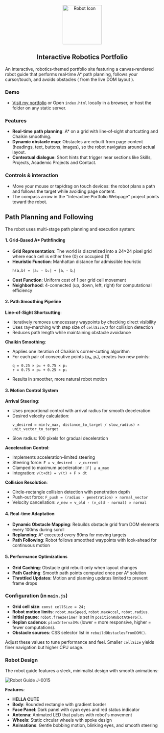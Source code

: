 <div align="center">
  <img src="robot-icon.svg" width="128" height="128" alt="Robot Icon">
</div>
<h2 align="center">Interactive Robotics Portfolio</h2>

An interactive, robotics‑themed portfolio site featuring a canvas‑rendered robot guide that performs real‑time A* path planning, follows your cursor/touch, and avoids obstacles ( from the live DOM layout ). 

### Demo
- [Visit my portfolio](https://vasu-sutariya.github.io/vatsal-sutariya/) or Open `index.html` locally in a browser, or host the folder on any static server.

### Features
- **Real‑time path planning**: A* on a grid with line‑of‑sight shortcutting and Chaikin smoothing. 
- **Dynamic obstacle map**: Obstacles are rebuilt from page content (headings, text, buttons, images), so the robot navigates around actual layout.
- **Contextual dialogue**: Short hints that trigger near sections like Skills, Projects, Academic Projects and Contact.

### Controls & interaction
- Move your mouse or tap/drag on touch devices: the robot plans a path and follows the target while avoiding page content.
- The compass arrow in the "Interactive Portfolio Webpage" project points toward the robot.

## Path Planning and Following

The robot uses multi-stage path planning and execution system:

#### 1. Grid-Based A* Pathfinding
- **Grid Representation**: The world is discretized into a 24×24 pixel grid where each cell is either free (0) or occupied (1)
- **Heuristic Function**: Manhattan distance for admissible heuristic
  ```
  h(a,b) = |aₓ - bₓ| + |aᵧ - bᵧ|
  ```
- **Cost Function**: Uniform cost of 1 per grid cell movement
- **Neighborhood**: 4-connected (up, down, left, right) for computational efficiency

#### 2. Path Smoothing Pipeline
**Line-of-Sight Shortcutting**:
- Iteratively removes unnecessary waypoints by checking direct visibility
- Uses ray-marching with step size of `cellSize/2` for collision detection
- Reduces path length while maintaining obstacle avoidance

**Chaikin Smoothing**:
- Applies one iteration of Chaikin's corner-cutting algorithm
- For each pair of consecutive points (p₀, p₁), creates two new points:
  ```
  q = 0.25 × p₀ + 0.75 × p₁
  r = 0.75 × p₀ + 0.25 × p₁
  ```
- Results in smoother, more natural robot motion

#### 3. Motion Control System
**Arrival Steering**:
- Uses proportional control with arrival radius for smooth deceleration
- Desired velocity calculation:
  ```
  v_desired = min(v_max, distance_to_target / slow_radius) × unit_vector_to_target
  ```
- Slow radius: 100 pixels for gradual deceleration

**Acceleration Control**:
- Implements acceleration-limited steering
- Steering force: `F = v_desired - v_current`
- Clamped to maximum acceleration: `|F| ≤ a_max`
- Integration: `v(t+dt) = v(t) + F × dt`

**Collision Resolution**:
- Circle-rectangle collision detection with penetration depth
- Push-out force: `F_push = (radius - penetration) × normal_vector`
- Velocity cancellation: `v_new = v_old - (v_old · normal) × normal`

#### 4. Real-time Adaptation
- **Dynamic Obstacle Mapping**: Rebuilds obstacle grid from DOM elements every 100ms during scroll
- **Replanning**: A* executed every 80ms for moving targets
- **Path Following**: Robot follows smoothed waypoints with look-ahead for continuous motion

#### 5. Performance Optimizations
- **Grid Caching**: Obstacle grid rebuilt only when layout changes
- **Path Caching**: Smooth path points computed once per A* solution
- **Throttled Updates**: Motion and planning updates limited to prevent frame drops

### Configuration (in `main.js`)
- **Grid cell size**: `const cellSize = 24;`
- **Robot motion limits**: `robot.maxSpeed`, `robot.maxAccel`, `robot.radius`.
- **Initial pause**: `robot.freezeTimer` is set in `positionRobotAtHero()`.
- **Replan cadence**: `planIntervalMs` (lower = more responsive, higher = fewer computations).
- **Obstacle sources**: CSS selector list in `rebuildObstaclesFromDOM()`.

Adjust these values to tune performance and feel. Smaller `cellSize` yields finer navigation but higher CPU usage.

### Robot Design

The robot guide features a sleek, minimalist design with smooth animations:

![Robot Guide J-0015](robot-guide.svg)

**Features**:
- **HELLA CUTE**
- **Body**: Rounded rectangle with gradient border
- **Face Panel**: Dark panel with cyan eyes and red status indicator
- **Antenna**: Animated LED that pulses with robot's movement
- **Wheels**: Static circular wheels with spoke design
- **Animations**: Gentle bobbing motion, blinking eyes, and smooth steering

